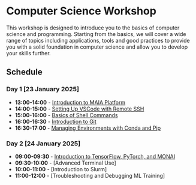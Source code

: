 # Computer Science Workshop

This workshop is designed to introduce you to the basics of computer science and programming. Starting from the basics, we will cover a wide range of topics including applications, tools and good practices to provide you with a solid foundation in computer science and allow you to develop your skills further.

## Schedule


### Day 1 [23 January 2025]

- **13:00-14:00** - [Introduction to MAIA Platform](Day1/MAIA-Intro/README.md)
- **14:00-15:00** - [Setting Up VSCode with Remote SSH](Day1/SSH_VSCode/README.md)
- **15:00-16:00** - [Basics of Shell Commands](Day1/Shell-Intro/README.md)
- **16:00-16:30** - [Introduction to Git](Day1/Git/README.md)
- **16:30-17:00** - [Managing Environments with Conda and Pip](Day1/Conda/README.md)


### Day 2 [24 January 2025]

- **09:00-09:30** - [Introduction to TensorFlow, PyTorch, and MONAI](Day2/ML-framworks/README.md)
- **09:30-10:00** - [Advanced Terminal Use]
- **10:00-11:00** - [Introduction to Slurm]
- **11:00-12:00** - [Troubleshooting and Debugging ML Training]